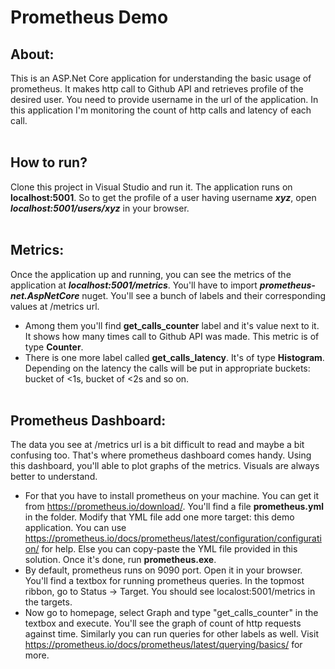 # Prometheus Demo

## About: <br/>
This is an ASP.Net Core application for understanding the basic usage of prometheus. It makes http call to Github API and retrieves profile of the desired user. You need to provide username in the url of the application. In this application I'm monitoring the count of http calls and latency of each call.<br/><br/>


## How to run?<br/>
Clone this project in Visual Studio and run it. The application runs on **localhost:5001**. So to get the profile of a user having username ***xyz***, open ***localhost:5001/users/xyz*** in your browser.<br/><br/>


## Metrics:
Once the application up and running, you can see the metrics of the application at ***localhost:5001/metrics***. You'll have to import ***prometheus-net.AspNetCore*** nuget.
You'll see a bunch of labels and their corresponding values at /metrics url.<br/>
- Among them you'll find **get_calls_counter** label and it's value next to it. It shows how many times call to Github API was made. This metric is of type **Counter**.<br/>
- There is one more label called **get_calls_latency**. It's of type **Histogram**. Depending on the latency the calls will be put in appropriate buckets: bucket of <1s, bucket of <2s and so on.<br/><br/>


## Prometheus Dashboard:
The data you see at /metrics url is a bit difficult to read and maybe a bit confusing too. That's where prometheus dashboard comes handy. Using this dashboard, you'll able to plot graphs of the metrics. Visuals are always better to understand.<br/>
- For that you have to install prometheus on your machine. You can get it from https://prometheus.io/download/. You'll find a file **prometheus.yml** in the folder. Modify that YML file add one more target: this demo application. You can use https://prometheus.io/docs/prometheus/latest/configuration/configuration/ for help. Else you can copy-paste the YML file provided in this solution. Once it's done, run **prometheus.exe**. <br/>
- By default, prometheus runs on 9090 port. Open it in your browser. You'll find a textbox for running prometheus queries. In the topmost ribbon, go to Status -> Target. You should see localost:5001/metrics in the targets.
- Now go to homepage, select Graph and type "get_calls_counter" in the textbox and execute. You'll see the graph of count of http requests against time. Similarly you can run queries for other labels as well. Visit https://prometheus.io/docs/prometheus/latest/querying/basics/ for more.
